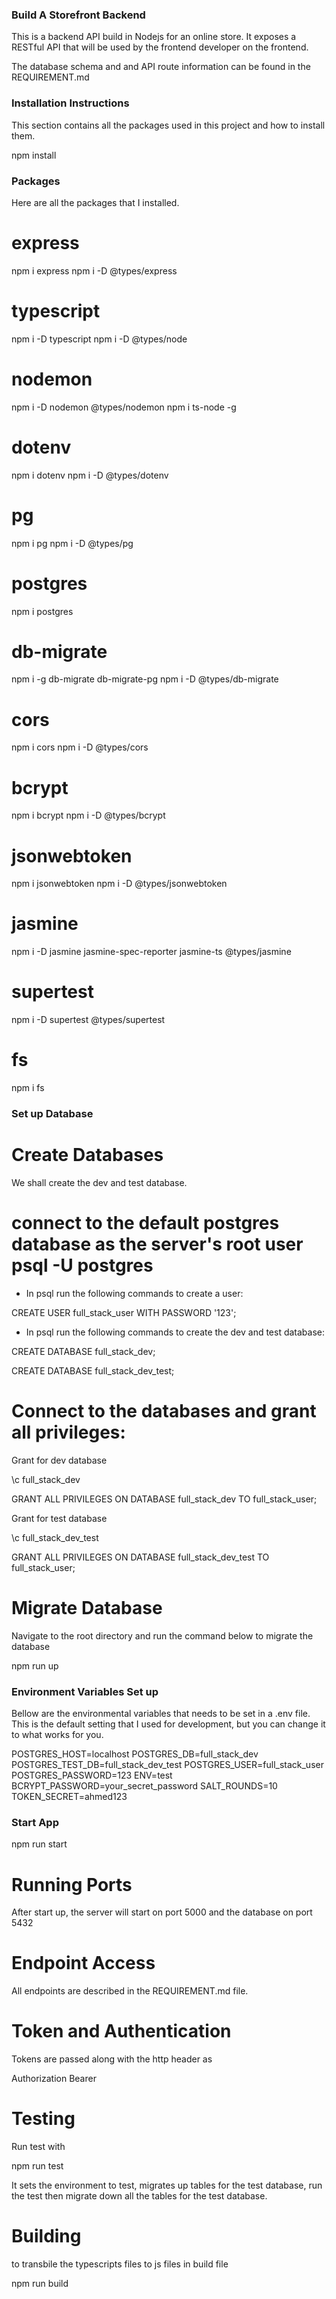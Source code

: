 ### Build A Storefront Backend

This is a backend API build in Nodejs for an online store. It exposes a RESTful API that will be used by the frontend developer on the frontend.

The database schema and and API route information can be found in the REQUIREMENT.md

### Installation Instructions
This section contains all the packages used in this project and how to install them.

 npm install

### Packages

Here are all the packages that I installed.

# express
npm i  express 
npm i -D @types/express

# typescript
npm i -D typescript
npm i -D @types/node

# nodemon
npm i -D nodemon @types/nodemon
npm i ts-node -g

# dotenv
npm i dotenv
npm i -D @types/dotenv

# pg 
npm i pg
npm i -D @types/pg

# postgres
npm i postgres

# db-migrate
npm i -g db-migrate db-migrate-pg
npm i -D @types/db-migrate

# cors
npm i cors
npm i -D @types/cors

# bcrypt
npm i bcrypt 
npm i -D @types/bcrypt

# jsonwebtoken
npm i jsonwebtoken 
npm i -D @types/jsonwebtoken

# jasmine
npm i -D jasmine jasmine-spec-reporter jasmine-ts @types/jasmine

# supertest
npm i -D supertest @types/supertest

# fs
npm i fs

### Set up Database

# Create Databases
We shall create the dev and test database.

# connect to the default postgres database as the server's root user psql -U postgres
- In psql run the following commands to create a user:

 CREATE USER full_stack_user WITH PASSWORD '123';


- In psql run the following commands to create the dev and test database: 

CREATE DATABASE full_stack_dev;

CREATE DATABASE full_stack_dev_test;

# Connect to the databases and grant all privileges: 

Grant for dev database

\c full_stack_dev

GRANT ALL PRIVILEGES ON DATABASE full_stack_dev TO full_stack_user;

Grant for test database

\c full_stack_dev_test

GRANT ALL PRIVILEGES ON DATABASE full_stack_dev_test TO full_stack_user;

# Migrate Database
Navigate to the root directory and run the command below to migrate the database

npm run up


### Environment Variables Set up 

Bellow are the environmental variables that needs to be set in a .env file. This is the default setting that I used for development, but you can change it to what works for you.

POSTGRES_HOST=localhost
POSTGRES_DB=full_stack_dev
POSTGRES_TEST_DB=full_stack_dev_test
POSTGRES_USER=full_stack_user
POSTGRES_PASSWORD=123
ENV=test
BCRYPT_PASSWORD=your_secret_password
SALT_ROUNDS=10
TOKEN_SECRET=ahmed123

### Start App

 npm run start

 # Running Ports
After start up, the server will start on port 5000 and the database on port 5432

# Endpoint Access
All endpoints are described in the REQUIREMENT.md file.

# Token and Authentication
Tokens are passed along with the http header as

Authorization   Bearer <token>

# Testing
Run test with

npm run test

It sets the environment to test, migrates up tables for the test database, run the test then migrate down all the tables for the test database.

# Building 
to transbile the typescripts files to js files in build file

npm run build